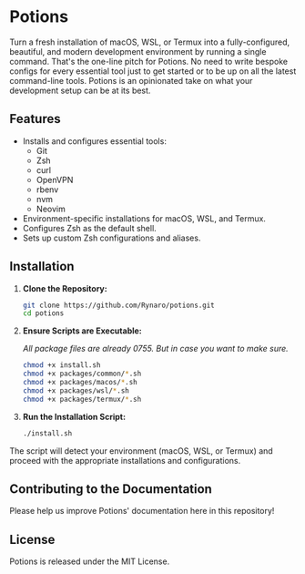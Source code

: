 # Potions

Turn a fresh installation of macOS, WSL, or Termux into a fully-configured, beautiful, and modern development environment by running a single command. That's the one-line pitch for Potions. No need to write bespoke configs for every essential tool just to get started or to be up on all the latest command-line tools. Potions is an opinionated take on what your development setup can be at its best.

## Features

- Installs and configures essential tools:
  - Git
  - Zsh
  - curl
  - OpenVPN
  - rbenv
  - nvm
  - Neovim
- Environment-specific installations for macOS, WSL, and Termux.
- Configures Zsh as the default shell.
- Sets up custom Zsh configurations and aliases.

## Installation

1. **Clone the Repository:**

    ```sh
    git clone https://github.com/Rynaro/potions.git
    cd potions
    ```

2. **Ensure Scripts are Executable:**

    _All package files are already 0755. But in case you want to make sure._

    ```sh
    chmod +x install.sh
    chmod +x packages/common/*.sh
    chmod +x packages/macos/*.sh
    chmod +x packages/wsl/*.sh
    chmod +x packages/termux/*.sh
    ```

3. **Run the Installation Script:**

    ```sh
    ./install.sh
    ```

The script will detect your environment (macOS, WSL, or Termux) and proceed with the appropriate installations and configurations.

## Contributing to the Documentation

Please help us improve Potions' documentation here in this repository!

## License

Potions is released under the MIT License.
